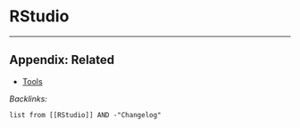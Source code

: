 # RStudio

---

## Appendix: Related

* [Tools](../../Tools.md)

*Backlinks:*

````dataview
list from [[RStudio]] AND -"Changelog"
````
